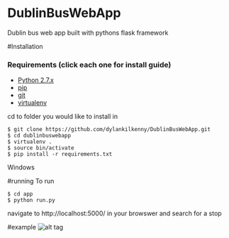 # DublinBusWebApp
Dublin bus web app built with pythons flask framework

#Installation 
### Requirements (click each one for install guide)
- [Python 2.7.x](http://docs.python-guide.org/en/latest/starting/installation/)
- [pip](https://pip.pypa.io/en/stable/installing/)
- [git](https://git-scm.com/book/en/v2/Getting-Started-Installing-Git)
- [virtualenv](https://virtualenv.pypa.io/en/stable/installation/)

cd to folder you would like to install in
    
    $ git clone https://github.com/dylankilkenny/DublinBusWebApp.git
    $ cd dublinbuswebapp
    $ virtualenv . 
    $ source bin/activate
    $ pip install -r requirements.txt

Windows

#running
To run
    
    $ cd app
    $ python run.py
   
navigate to http://localhost:5000/ in your browswer and search for a stop

#example
![alt tag](https://i.imgur.com/FTd59Eu.png)

